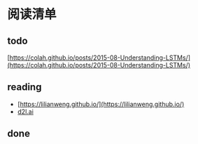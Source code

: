 # 阅读清单

## todo
[https://colah.github.io/posts/2015-08-Understanding-LSTMs/](https://colah.github.io/posts/2015-08-Understanding-LSTMs/)

## reading
- [https://lilianweng.github.io/](https://lilianweng.github.io/)
- [d2l.ai](d2l.ai)

## done
